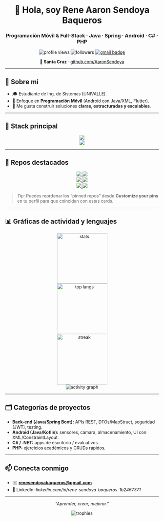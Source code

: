 <!-- HEADER -->
<h1 align="center">👋 Hola, soy Rene Aaron Sendoya Baqueros</h1>
<h3 align="center">Programación Móvil & Full-Stack · Java · Spring · Android · C# · PHP</h3>

<p align="center">
  <!-- Contadores DINÁMICOS, sin hardcode -->
  <img src="https://komarev.com/ghpvc/?username=AaronSendoya&label=Visitas&style=flat" alt="profile views" />
  <img src="https://img.shields.io/github/followers/AaronSendoya?label=Seguidores&style=flat&logo=github" alt="followers" />
  <a href="mailto:sendoyabaqueros@gmail.com">
    <img src="https://img.shields.io/badge/Contacto-Gmail-red?logo=gmail" alt="gmail badge">
  </a>
</p>

<p align="center">
  <b>📍 Santa Cruz</b> · <a href="https://github.com/AaronSendoya">github.com/AaronSendoya</a>
</p>

---

## 🧠 Sobre mí
- 🎓 Estudiante de Ing. de Sistemas (UNIVALLE).
- 📱 Enfoque en **Programación Móvil** (Android con Java/XML, Flutter).
- 🧩 Me gusta construir soluciones **claras, estructuradas y escalables**.

---

## 🧰 Stack principal
<div align="center">

<!-- Lenguajes / Frameworks -->
<img src="https://skillicons.dev/icons?i=java,spring,androidstudio,cs,php,js,html,css&theme=dark" />

<!-- Bases de datos / Herramientas -->
<br>
<img src="https://skillicons.dev/icons?i=mysql,postgres,sqlite,git,github,postman,idea,vscode&theme=dark" />

</div>

---

## 🚀 Repos destacados
<!-- Usa los mismos repos que muestras como “Popular repositories” en tu perfil -->
<div align="center">
  <a href="https://github.com/AaronSendoya/demoweb">
    <img src="https://github-readme-stats.vercel.app/api/pin/?username=AaronSendoya&repo=demoweb&theme=tokyonight" />
  </a>
  <a href="https://github.com/AaronSendoya/ApiRest">
    <img src="https://github-readme-stats.vercel.app/api/pin/?username=AaronSendoya&repo=ApiRest&theme=tokyonight" />
  </a>
</div>
<div align="center">
  <a href="https://github.com/AaronSendoya/TareaPhp">
    <img src="https://github-readme-stats.vercel.app/api/pin/?username=AaronSendoya&repo=TareaPhp&theme=tokyonight" />
  </a>
  <a href="https://github.com/AaronSendoya/AplicacionCRUD">
    <img src="https://github-readme-stats.vercel.app/api/pin/?username=AaronSendoya&repo=AplicacionCRUD&theme=tokyonight" />
  </a>
</div>
<div align="center">
  <a href="https://github.com/AaronSendoya/tarea_crud">
    <img src="https://github-readme-stats.vercel.app/api/pin/?username=AaronSendoya&repo=tarea_crud&theme=tokyonight" />
  </a>
  <a href="https://github.com/AaronSendoya/aplicacion_TIGO">
    <img src="https://github-readme-stats.vercel.app/api/pin/?username=AaronSendoya&repo=aplicacion_TIGO&theme=tokyonight" />
  </a>
</div>

> *Tip:* Puedes reordenar los “pinned repos” desde **Customize your pins** en tu perfil para que coincidan con estas cards.

---

## 📊 Gráficas de actividad y lenguajes
<div align="center">
  <!-- Stats generales -->
  <img height="165" src="https://github-readme-stats.vercel.app/api?username=AaronSendoya&show_icons=true&theme=tokyonight&include_all_commits=true&count_private=true" alt="stats"/>
</div>

<div align="center">
  <!-- Lenguajes más usados -->
  <img height="165" src="https://github-readme-stats.vercel.app/api/top-langs/?username=AaronSendoya&layout=compact&langs_count=8&theme=tokyonight" alt="top langs"/>
</div>

<div align="center">
  <!-- Racha de contribuciones -->
  <img height="165" src="https://github-readme-streak-stats.herokuapp.com?user=AaronSendoya&theme=tokyonight" alt="streak"/>
</div>

<div align="center">
  <!-- Mapa de actividad -->
  <img src="https://github-readme-activity-graph.vercel.app/graph?username=AaronSendoya&theme=tokyo-night" alt="activity graph"/>
</div>

---

## 🗂️ Categorías de proyectos
- **Back-end (Java/Spring Boot):** APIs REST, DTOs/MapStruct, seguridad (JWT), testing.
- **Android (Java/Kotlin):** sensores, cámara, almacenamiento, UI con XML/ConstraintLayout.
- **C# / .NET:** apps de escritorio / evaluativos.
- **PHP:** ejercicios académicos y CRUDs rápidos.

---

## 📫 Conecta conmigo
- ✉️ **renesendoyabaqueros@gmail.com**
- 💼 LinkedIn: *linkedin.com/in/rene-sendoya-baqueros-1b2467371*

---

<p align="center">
  <i>“Aprender, crear, mejorar.”</i>
</p>

<!-- TROFEOS (opcional, visual pro) -->
<div align="center">
  <img src="https://github-profile-trophy.vercel.app/?username=AaronSendoya&theme=tokyonight&no-frame=true&margin-w=10" alt="trophies" />
</div>
